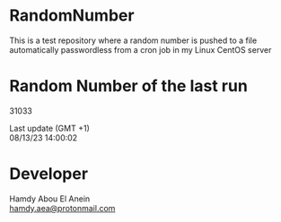 # RandomNumber    
This is a test repository where a random number is pushed to a file automatically passwordless from a cron job in my Linux CentOS server    
# Random Number of the last run   
31033
      
Last update (GMT +1)    
08/13/23 14:00:02
# Developer    
Hamdy Abou El Anein   
hamdy.aea@protonmail.com
